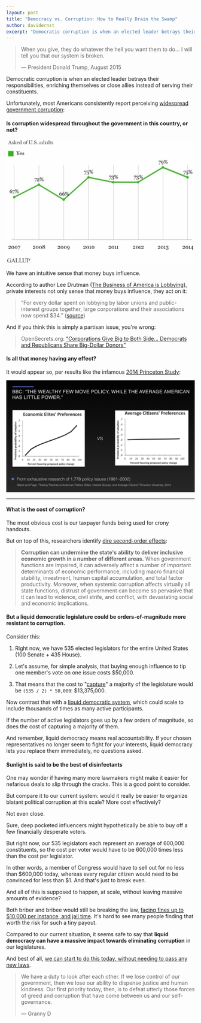 ```yaml
---
layout: post
title: "Democracy vs. Corruption: How to Really Drain the Swamp"
author: davidernst
excerpt: "Democratic corruption is when an elected leader betrays their responsibilities to their voters, enriching themselves or close allies instead. Unfortunately, most Americans consistently report seeing widespread government corruption..."
---
```


> When you give, they do whatever the hell you want them to do... I will tell you that our system is broken.
>
> — President Donald Trump, August 2015

Democratic corruption is when an elected leader betrays their responsibilities, enriching themselves or close allies instead of serving their constituents.

Unfortunately, most Americans consistently report perceiving [widespread government corruption](http://www.gallup.com/poll/185759/widespread-government-corruption.aspx):

#### Is corruption widespread throughout the government in this country, or not?

![](/assets/article_images/2017-08-27-democracy-vs-corruption/gallup-is-corruption-widespread.jpg)

We have an intuitive sense that money buys influence.

According to author Lee Drutman ([The Business of America is Lobbying](http://www.oxfordscholarship.com/view/10.1093/acprof:oso/9780190215514.001.0001/acprof-9780190215514)), private interests not only sense that money buys influence, they act on it:

> “For every dollar spent on lobbying by labor unions and public-interest groups together, large corporations and their associations now spend $34.” ([source](https://www.theatlantic.com/business/archive/2015/04/how-corporate-lobbyists-conquered-american-democracy/390822/))

And if you think this is simply a partisan issue, you're wrong:

> OpenSecrets.org: [“Corporations Give Big to Both Side... Democrats and Republicans Share Big-Dollar Donors”](https://www.opensecrets.org/news/2010/11/democrats-and-republicans-sharing-b/)

#### Is all that money having any effect?

It would appear so, per results like the infamous [2014 Princeton Study](http://www.bbc.com/news/blogs-echochambers-27074746):

[![](/assets/article_images/2017-08-27-democracy-vs-corruption/Princeton-Study.png)](/assets/article_images/2017-08-27-democracy-vs-corruption/Princeton-Study.png)

------------

#### What is the cost of corruption?

The most obvious cost is our taxpayer funds being used for crony handouts.

But on top of this, researchers identify [dire second-order effects](http://www.imf.org/external/pubs/ft/sdn/2016/sdn1605.pdf):

> **Corruption can undermine the state's ability to deliver inclusive economic growth in a
number of different areas.** When government functions are impaired, it can adversely affect a
number of important determinants of economic performance, including macro financial stability,
investment, human capital accumulation, and total factor productivity. Moreover, when systemic
corruption affects virtually all state functions, distrust of government can become so pervasive that it
can lead to violence, civil strife, and conflict, with devastating social and economic implications.

#### But a liquid democratic legislature could be orders-of-magnitude more resistant to corruption.

Consider this:

1. Right now, we have 535 elected legislators for the entire United States (100 Senate + 435 House).

1. Let's assume, for simple analysis, that buying enough influence to tip one member's vote on one issue costs $50,000.

1. That means that the cost to "[capture](https://en.wikipedia.org/wiki/Regulatory_capture)" a majority of the legislature would be `(535 / 2) * 50,000`: $13,375,000.

Now contrast that with a [liquid democratic system](/2016/09/21/what-is-liquid-democracy/), which could scale to include thousands of times as many active participants.

If the number of active legislators goes up by a few orders of magnitude, so does the cost of capturing a majority of them.

And remember, liquid democracy means real accountability. If your chosen representatives no longer seem to fight for your interests, liquid democracy lets you replace them immediately, no questions asked.

#### Sunlight is said to be the best of disinfectants

One may wonder if having many more lawmakers might make it easier for nefarious deals to slip through the cracks. This is a good point to consider.

But compare it to our current system: would it really be easier to organize blatant political corruption at this scale? More cost effectively?

Not even close.

Sure, deep pocketed influencers might hypothetically be able to buy off a few financially desperate voters.

But right now, our 535 legislators each represent an average of 600,000 constituents, so the cost per voter would have to be 600,000 times less than the cost per legislator.

In other words, a member of Congress would have to sell out for no less than $600,000 today, whereas every regular citizen would need to be convinced for less than $1. And that's just to break even.

And all of this is supposed to happen, at scale, without leaving massive amounts of evidence?

Both briber and bribee would still be breaking the law, [facing fines up to $10,000 per instance, and jail time](https://www.law.cornell.edu/uscode/text/18/597). It's hard to see many people finding that worth the risk for such a tiny payout.

Compared to our current situation, it seems safe to say that **liquid democracy can have a massive impact towards eliminating corruption** in our legislatures.

And best of all, [we can start to do this today, without needing to pass any new laws](/2017/11/06/announcing-united-vote/).

> We have a duty to look after each other. If we lose control of our government, then we lose our ability to dispense justice and human kindness. Our first priority today, then, is to defeat utterly those forces of greed and corruption that have come between us and our self-governance.
>
> — Granny D
